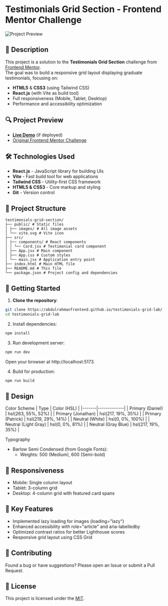 # Testimonials Grid Section - Frontend Mentor Challenge

![Project Preview](preview.avif)

## 📝 Description

This project is a solution to the **Testimonials Grid Section** challenge from [Frontend Mentor](https://www.frontendmentor.io/).  
The goal was to build a responsive grid layout displaying graduate testimonials, focusing on:

- **HTML5** & **CSS3** (using Tailwind CSS)
- **React.js** (with Vite as build tool)
- Full responsiveness (Mobile, Tablet, Desktop)
- Performance and accessibility optimization

## 🔍 Project Preview

- **[Live Demo](https://your-deployed-url.com)** (if deployed)
- [Original Frontend Mentor Challenge](https://www.frontendmentor.io/challenges/testimonials-grid-section-Nnw6J7Un7)

## 🛠️ Technologies Used

- **React.js** - JavaScript library for building UIs
- **Vite** - Fast build tool for web applications
- **Tailwind CSS** - Utility-first CSS framework
- **HTML5 & CSS3** - Core markup and styling
- **Git** - Version control

## 📂 Project Structure
```text
testimonials-grid-section/
├── public/ # Static files
│ ├── images/ # All image assets
│ └── vite.svg # Vite icon
├── src/
│ ├── components/ # React components
│ │ └── Card.jsx # Testimonial card component
│ ├── App.jsx # Main component
│ ├── App.css # Custom styles
│ └── main.jsx # Application entry point
├── index.html # Main HTML file
├── README.md # This file
└── package.json # Project config and dependencies
```


## 🚀 Getting Started

1. **Clone the repository**:
```bash
git clone https://abdulrahmanfrontend.github.io/testimonials-grid-lab/
cd testimonials-grid-lab
```

2. Install dependencies:
```bash
npm install
```
3. Run development server:
```bash
npm run dev
```
Open your browser at http://localhost:5173.

4. Build for production:
```bash
npm run build
```

## 🎨 Design
Color Scheme
| Type	| Color (HSL) |
|-------|-------------|
| Primary (Daniel)	| hsl(263, 55%, 52%) |
| Primary (Jonathan)	| hsl(217, 19%, 35%) |
| Primary (Patrick)	| hsl(219, 29%, 14%) |
| Neutral (White)	| hsl(0, 0%, 100%) |
| Neutral (Light Gray)	| hsl(0, 0%, 81%) |
| Neutral (Gray Blue)	| hsl(217, 19%, 35%) |

Typography
- Barlow Semi Condensed (from Google Fonts):
    - Weights: 500 (Medium), 600 (Semi-bold)

## 📱 Responsiveness
- Mobile: Single column layout
- Tablet: 3-column grid
- Desktop: 4-column grid with featured card spans

## 📜 Key Features
- Implemented lazy loading for images (loading="lazy")
- Enhanced accessibility with role="article" and aria-labelledby
- Optimized contrast ratios for better Lighthouse scores
- Responsive grid layout using CSS Grid

## 🤝 Contributing
Found a bug or have suggestions? Please open an Issue or submit a Pull Request.

## 📜 License
This project is licensed under the [MIT](LICENSE).
